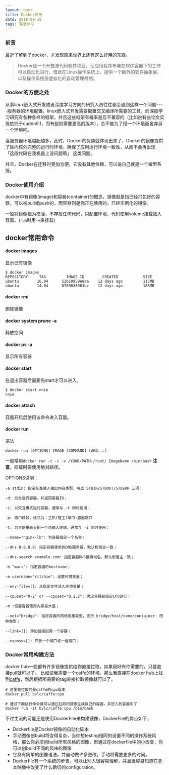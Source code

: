 ```yaml
---
layout: post
title: Docker使用
date: 2018-09-18
tags: 深度学习
---
```


### 前言

最近了解到了docker，才发现原来世界上还有这么好用的东西。
>Docker是一个开放源代码软件项目，让应用程序布署在软件容器下的工作可以自动化进行，借此在Linux操作系统上，提供一个额外的软件抽象层，以及操作系统层虚拟化的自动管理机制。

### Docker的方便之处

从事linux嵌入式开发或者深度学习方向的研究人员往往都会遇到这样一个问题----服务器的环境配置。linux嵌入式开发需要配置交叉编译所需要的工具，而深度学习研究有各种各样的框架，并且这些框架有概率是互不兼容的（比如说有些论文实现依托于cudnn5.1，而有些则需要更高的版本），总不能为了搭一个环境而舍弃另一个环境吧。

当服务器环境越配越多，此时，Docker的优势就体现出来了，Docker的镜像提供了除内核外完整的运行时环境，确保了应用运行环境一致性，从而不会再出现 「这段代码在我机器上没问题啊」 这类问题。

并且，Docker在迁移时更加方便，它没有其他依赖，可以说自己就是一个微型系统。

### Docker使用介绍

docker中有镜像(image)和容器(container)的概念，镜像就是指已经打包好的容器，可以被pull或push的，而容器则是你正在使用的，已经实例化的镜像。

一般将镜像视为模版，不存放任何代码，只配置环境，代码使用volume挂载放入容器。(`run`时用`-v`来挂载)

## docker常用命令

####  docker images

显示已有镜像

```
$ docker images
REPOSITORY     TAG         IMAGE ID        CREATED           SIZE
ubuntu        16.04      52b10959e8aa    12 days ago         115MB
ubuntu        14.04      8789038981bc    12 days ago         188MB
```

#### docker rmi

删除镜像

#### docker system prune -a

释放空间

#### docker ps -a

显示所有容器

#### docker start 

在退出容器后需要先start才可以进入。

```
$ docker start nnie
nnie
```

#### docker attach

容器开启后使用该命令进入容器。

#### docker run

语法

```
docker run [OPTIONS] IMAGE [COMMAND] [ARG...]
```

一般常用`docker run -t -i -v /YOUR/PATH:/root/ ImageName /bin/bash`
**注意**，挂载时要使用绝对路径。

OPTIONS说明：

```
-a stdin: 指定标准输入输出内容类型，可选 STDIN/STDOUT/STDERR 三项；

-d: 后台运行容器，并返回容器ID；

-i: 以交互模式运行容器，通常与 -t 同时使用；

-p: 端口映射，格式为：主机(宿主)端口:容器端口

-t: 为容器重新分配一个伪输入终端，通常与 -i 同时使用；

--name="nginx-lb": 为容器指定一个名称；

--dns 8.8.8.8: 指定容器使用的DNS服务器，默认和宿主一致；

--dns-search example.com: 指定容器DNS搜索域名，默认和宿主一致；

-h "mars": 指定容器的hostname；

-e username="ritchie": 设置环境变量；

--env-file=[]: 从指定文件读入环境变量；

--cpuset="0-2" or --cpuset="0,1,2": 绑定容器到指定CPU运行；

-m :设置容器使用内存最大值；

--net="bridge": 指定容器的网络连接类型，支持 bridge/host/none/container: 四种类型；

--link=[]: 添加链接到另一个容器；

--expose=[]: 开放一个端口或一组端口；
```

### Docker常用构建方法

docker hub一般都有许多镜像提供给你直接拉取，如果刚好有你需要的，只要直接pull就可以了。
比如说我需要一个caffe的环境，那么我直接在docker hub上找到[caffe](https://hub.docker.com/r/bvlc/caffe/)，然后根据所需要的tag直接拉取镜像就可以了。
```shell
# 这里我拉取的是caffe的cpu版本
docker pull bvlc/caffe:cpu

# 通过下面这行命令就可以通过拉取的镜像生成自己的容器，并进入到容器中了
docker run -it bvlc/caffe:cpu /bin/bash
```

不过主流的可能还是使用DockerFile来构建镜像，DockerFile的优点如下，
- Dockerfile是Docker镜像的自动化脚本
- 手动图像创build将变得复杂，当你想testing相同的设置不同的操作系统风格，那么你必须创build所有风格的图像，但通过在dockerfile中的小改变，你可以创build不同的风味的图像
- 它具有简单的图像语法，并自动做许多更改，手动将需要更多的时间。
- Dockerfile有一个系统的步骤，可以让别人很容易理解，并且很容易知道在基本映像中改变了什么确切的configuration。

